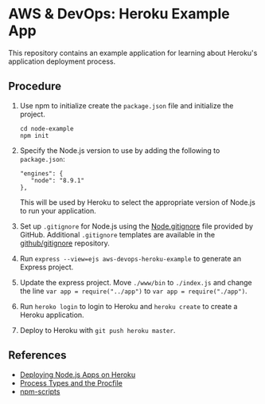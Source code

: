 # AWS & DevOps: Heroku Example App

This repository contains an example application for learning about Heroku's application deployment process.

## Procedure

1. Use npm to initialize create the `package.json` file and initialize the project.

   ```
   cd node-example
   npm init
   ```

2. Specify the Node.js version to use by adding the following to `package.json`:

   ```
   "engines": {
      "node": "8.9.1"
   },
   ```

   This will be used by Heroku to select the appropriate version of Node.js to run your application.

3. Set up `.gitignore` for Node.js using the [Node.gitignore](https://github.com/github/gitignore/blob/master/Node.gitignore) file provided by GitHub. Additional `.gitignore` templates are available in the [github/gitignore](https://github.com/github/gitignore) repository.

4. Run `express --view=ejs aws-devops-heroku-example` to generate an Express project.

5. Update the express project. Move `./www/bin` to `./index.js` and change the line `var app = require("../app")` to `var app = require("./app")`.

6. Run `heroko login` to login to Heroku and `heroku create` to create a Heroku application.

7. Deploy to Heroku with `git push heroku master`.

## References

* [Deploying Node.js Apps on Heroku](https://devcenter.heroku.com/articles/deploying-nodejs)
* [Process Types and the Procfile](https://devcenter.heroku.com/articles/procfile)
* [npm-scripts](https://docs.npmjs.com/misc/scripts)
